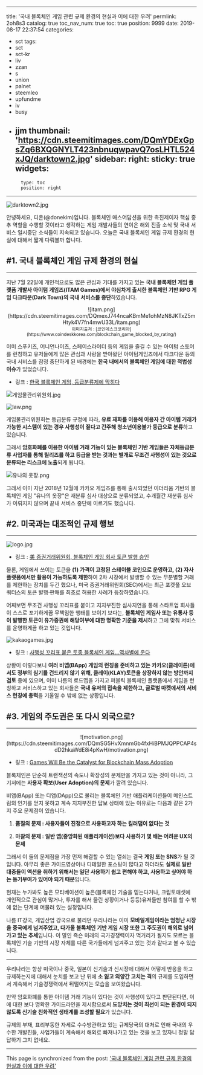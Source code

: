 
---
title: '국내 블록체인 게임 관련 규제 환경의 현실과 이에 대한 우려'
permlink: 2oh8s3
catalog: true
toc_nav_num: true
toc: true
position: 9999
date: 2019-08-17 22:37:54
categories:
- sct
tags:
- sct
- sct-kr
- liv
- zzan
- s
- union
- palnet
- steemleo
- upfundme
- iv
- busy
- jjm
thumbnail: 'https://cdn.steemitimages.com/DQmYDExGpsZq6BXQGNYLT423nbnuqwpavQ7osLHTL524xJQ/darktown2.jpg'
sidebar:
    right:
        sticky: true
widgets:
    -
        type: toc
        position: right
---


![darktown2.jpg](https://cdn.steemitimages.com/DQmYDExGpsZq6BXQGNYLT423nbnuqwpavQ7osLHTL524xJQ/darktown2.jpg)

안녕하세요, 디온(@donekim)입니다. 블록체인 매스어답션을 위한 촉진제이자 핵심 중추 역할을 수행할 것이라고 생각하는 게임 개발사들의 연이은 해외 진출 소식 및 국내 서비스 일시중단 소식들이 지속되고 있습니다. 오늘은 국내 블록체인 게임 규제 환경의 현실에 대해서 짧게 다뤄볼까 합니다.


## #1. 국내 블록체인 게임 규제 환경의 현실
---

지난 7월 22일에 개인적으로도 많은 관심과 기대를 가지고 있는 **국내 블록체인 게임 플랫폼 개발사 아이텀 게임즈(ITAM Games)에서 야심차게 출시한 블록체인 기반 RPG 게임 다크타운(Dark Town)의 국내 서비스를 중단**하였습니다. 

<center>![itam.png](https://cdn.steemitimages.com/DQmexJ744ncaKBmMe1ohMzN8JKTxZ5mHtyk4V7fn4mwU33L/itam.png)</center>

<center><sub> 이미지출처 : [코인데스크코리아](https://www.coindeskkorea.com/blockchain_game_blocked_by_rating/)</sub></center>

이미 스푸키즈, 어니언나이츠, 스페이스라이더 등의 게임을 즐길 수 있는 아이텀 스토어를 런칭하고 유저들에게 많은 관심과 사랑을 받아왔던 아이텀게임즈에서 다크다운 등의 국내 서비스를 잠정 중단하게 된 배경에는 **한국 내에서의 블록체인 게임에 대한 적법성 이슈**가 있었습니다.

- 링크 : [한국 블록체인 게임, 등급분류제에 막히다](https://www.coindeskkorea.com/blockchain_game_blocked_by_rating/)


![게임물관리위원회.jpg](https://files.steempeak.com/file/steempeak/donekim/WYNbWFPi-EAB28CEC9E84EBACBCEAB480EBA6ACEC9C84EC9B90ED9A8C.jpg)

![law.png](https://files.steempeak.com/file/steempeak/donekim/4iwI4nGS-law.png)

게임물관리위원회는 등급분류 규정에 따라, **유료 재화를 이용해 이용자 간 아이템 거래가 가능한 시스템이 있는 경우 사행성이 짙다고 간주해 청소년이용불가 등급으로 분류**하고 있습니다. 

그래서 **암호화폐를 이용한 아이템 거래 기능이 있는 블록체인 기반 게임들은 자체등급분류 사업자를 통해 릴리즈를 하고 등급을 받는 것과는 별개로 무조건 사행성이 있는 것으로 분류되는 리스크에 노출**되게 됩니다. 

 ![유나의 옷장.png](https://files.steempeak.com/file/steempeak/donekim/mcIxGxxC-EC9CA0EB8298EC9D9820EC98B7EC9EA5.png)

그래서 이미 지난 2018년 12월에 카카오 게임즈를 통해 출시되었던 이더리움 기반의 블록체인 게임 "유나의 옷장"은 재분류 심사 대상으로 분류되었고, 수개월간 재분류 심사가 이뤄지지 않으며 끝내 서비스 중단에 이르기도 했습니다.

## #2. 미국과는 대조적인 규제 행보
---


![logo.jpg](https://files.steempeak.com/file/steempeak/donekim/JDb2YG33-logo.jpg)

- 링크 : [美 증권거래위원회, 블록체인 게임 회사 토큰 발행 승인](http://it.chosun.com/site/data/html_dir/2019/07/26/2019072601345.html)

물론, 게임에서 쓰이는 토큰을 **(1) 가격이 고정된 스테이블 코인으로 운영하고, (2) 자사 플랫폼에서만 활용이 가능하도록 제한**하여 2차 시장에서 발생할 수 있는 무분별할 거래를 제한하는 장치를 두긴 했으나, 미국 증권거래위원회(SEC)에서는 최근 포켓풀 오브 쿼터스의 토큰 발행·판매를 최초로 허용한 사례가 등장하였습니다.

어찌보면 무조건 사행성 꼬리표를 붙이고 지지부진한 심사지연을 통해 스타트업 회사들이 스스로 포기하게끔 무책임한 행태를 보이기 보다는, **블록체인 게임사 또는 유통사 등이 발행한 토큰이 유가증권에 해당여부에 대한 명확한 기준을 제시**하고 그에 맞춰 서비스를 운영하게끔 하고 있는 것입니다.

![kakaogames.jpg](https://files.steempeak.com/file/steempeak/donekim/UpXVCU3b-kakaogames.jpg)


- 링크 : [사행성 꼬리표 붙은 토종 블록체인 게임…역차별에 운다](https://www.msn.com/ko-kr/news/techandscience/%EC%82%AC%ED%96%89%EC%84%B1-%EA%BC%AC%EB%A6%AC%ED%91%9C-%EB%B6%99%EC%9D%80-%ED%86%A0%EC%A2%85-%EB%B8%94%EB%A1%9D%EC%B2%B4%EC%9D%B8-%EA%B2%8C%EC%9E%84%E2%80%A6%EC%97%AD%EC%B0%A8%EB%B3%84%EC%97%90-%EC%9A%B4%EB%8B%A4/ar-AAExQeV#page=2)

상황이 이렇다보니 **여러 비앱(BApp) 게임의 런칭을 준비하고 있는 카카오(클레이튼)에서도 정부의 심기를 건드리지 않기 위해, 클레이(KLAY)토큰을 상장하지 않는 방안까지 검토** 중에 있으며, 이미 나름의 로드맵을 가지고 퍼블릭 블록체인 플랫폼에서 게임을 런칭하고 서비스하고 있는 회사들은 **국내 유저의 접속을 제한하고, 글로벌 마켓에서의 서비스 런칭에 총력**을 기울일 수 밖에 없는 상황입니다.


## #3. 게임의 주도권은 또 다시 외국으로?
---

<center>![motivation.png](https://cdn.steemitimages.com/DQmSG5HvXmnmGb4fxHiBPMJQPPCAP4sdD2hkaWdE8i4pKwH/motivation.png)</center>

- 링크 : [Games Will Be the Catalyst for Blockchain Mass Adoption](https://medium.com/loom-network/games-will-be-the-catalyst-for-blockchain-mass-adoption-628f818c6c87)

블록체인은 단순히 트랜잭션의 속도나 확장성의 문제만을 가지고 있는 것이 아니라, 그 기저에는 **사용자 확보(User Adoption)의 문제**가 깔려 있습니다. 

비앱(BApp) 또는 디앱(DApp)으로 불리는 블록체인 기반 애플리케이션들이 메인스트림의 인기를 얻지 못하고 계속 지지부진한 답보 상태에 있는 이유로는 다음과 같은 2가지 주요 문제점이 있습니다.

1. **품질의 문제 : 사용자들이 진정으로 사용하고자 하는 킬러댑이 없다는 것**

2. **마찰의 문제 : 일반 앱(중앙화된 애플리케이션)보다 사용하기 몇 배는 어려운 UX의 문제**


그래서 이 둘의 문제점을 가장 먼저 해결할 수 있는 열쇠는 결국 **게임 또는 SNS**가 될 것입니다. 아무리 좋은 가이드영상이나 디테일한 포스팅이 많다고 하더라도 **실제로 일반 대중들이 액션을 취하기 위해서는 일단 사용하기 쉽고 편해야 하고, 사용하고 싶어야 하는 동기부여가 있어야 되기 때문**입니다. 

현재는 누가봐도 높은 모티베이션이 높은(블록체인 기술을 믿는다거나, 크립토애셋에 개인적으로 관심이 많거나, 투자를 해서 물린 상황이거나 등등)유저들만 참여를 할 수 밖에 없는 단계에 머물러 있는 실정입니다.

나름 IT강국, 게임산업 강국으로 불리던 우리나라는 이미 **모바일게임이라는 엄청난 시장을 중국에게 넘겨주었고, 다가올 블록체인 기반 게임 시장 또한 그 주도권이 해외로 넘어가고 있는 추세**입니다. 이 말인 즉슨 미래의 국가경쟁력이자 먹거리가 될지도 모르는 블록체인 기술 기반의 시장 자체를 다른 국가들에게 넘겨주고 있는 것과 같다고 볼 수 있습니다.

---

우리나라는 항상 미국이나 중국, 일본이 신기술과 신시장에 대해서 어떻게 반응을 하고 규제하는지에 대해서 눈치를 보고 난 뒤에 **소 잃고 외양간 고치는 격**의 규제를 도입하면서 계속해서 기술경쟁력에서 뒤떨어지는 모습을 보여왔습니다. 

만약 암호화폐를 통한 아이템 거래 기능이 있다는 것이 사행성이 있다고 판단된다면, 이에 대한 보다 명확한 가이드라인을 제시함으로써 **도망치는 것이 최선이 되는 환경이 되지 않도록 신기술 친화적인 생태계를 조성할 필요**가 있습니다. 

규제의 부재, 표리부동한 자세로 수수방관하고 있는 규제당국의 대처로 인해 국내의 우수한 개발진들, 사업가들이 계속해서 해외로 빠져나가고 있는 것을 보고 있자니 정말 답답하기 그지 없네요.

- - -

This page is synchronized from the post: ['국내 블록체인 게임 관련 규제 환경의 현실과 이에 대한 우려'](https://steemit.com/@donekim/2oh8s3)
